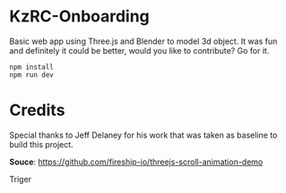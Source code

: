 # KzRC-Onboarding

Basic web app using Three.js and Blender to model 3d object. It was fun and definitely it could be better, would you like to contribute? Go for it.

```
npm install
npm run dev
```

# Credits

Special thanks to Jeff Delaney for his work that was taken as baseline to build this project.

**Souce**: https://github.com/fireship-io/threejs-scroll-animation-demo

Triger
